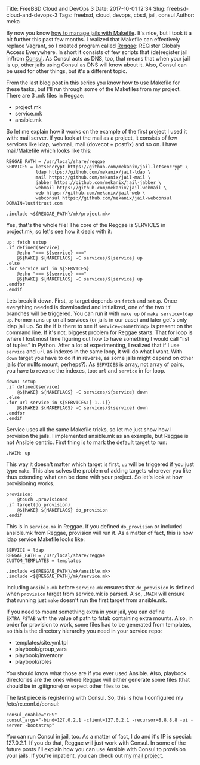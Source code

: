 Title: FreeBSD Cloud and DevOps 3
Date: 2017-10-01 12:34
Slug: freebsd-cloud-and-devops-3
Tags: freebsd, cloud, devops, cbsd, jail, consul
Author: meka


By now you know [how to manage jails with Makefile](/blog/2017/04/04/freebsd-cloud-and-devops-2/).
It's nice, but I took it a bit further this past few months. I realized that
Makefile can effectively replace Vagrant, so I created program called
[Reggae](https://github.com/mekanix/reggae): REGister Globaly Access Everywhere.
In short it consists of few scripts that (de)register jail in/from
[Consul](https://consul.io). As Consul acts as DNS, too, that means that when
your jail is up, other jails using Consul as DNS will know about it. Also,
Consul can be used for other things, but it's a different topic.

From the last blog post in this series you know how to use Makefile for these
tasks, but I'll run through some of the Makefiles from my project. There are 3
.mk files in Reggae:

* project.mk
* service.mk
* ansible.mk

So let me explain how it works on the example of the first project I used it
with: mail server. If you look at the mail as a project, it consists of few
services like ldap, webmail, mail (dovecot + postfix) and so on. I have
mail/Makefile which looks like this:

```
REGGAE_PATH = /usr/local/share/reggae
SERVICES = letsencrypt https://github.com/mekanix/jail-letsencrypt \
           ldap https://github.com/mekanix/jail-ldap \
           mail https://github.com/mekanix/jail-mail \
           jabber https://github.com/mekanix/jail-jabber \
           webmail https://github.com/mekanix/jail-webmail \
           web https://github.com/mekanix/jail-web \
           webconsul https://github.com/mekanix/jail-webconsul
DOMAIN=lust4trust.com

.include <${REGGAE_PATH}/mk/project.mk>
```

Yes, that's the whole file! The core of the Reggae is SERVICES in project.mk, so
let's see how it deals with it:

```
up: fetch setup
.if defined(service)
	@echo "=== ${service} ==="
	@${MAKE} ${MAKEFLAGS} -C services/${service} up
.else
.for service url in ${SERVICES}
	@echo "=== ${service} ==="
	@${MAKE} ${MAKEFLAGS} -C services/${service} up
.endfor
.endif
```

Lets break it down. First, `up` target depends on `fetch` and `setup`. Once
everything needed is downloaded and initialized, one of the two `if` branches
will be triggered. You can run it with `make up` or `make service=ldap up`.
Former runs `up` on all services (or jails in our case) and later get's only
ldap jail up. So the if is there to see if `service=<something>` is present on the
command line. If it's not, biggest problem for Reggae starts. That for loop is
where I lost most time figuring out how to have something I would call "list of
tuples" in Python. After a lot of experimenting, I realized that if I use
`service` and `url` as indexes in the same loop, it will do what I want. With
`down` target you have to do it in reverse, as some jails might depend on other
jails (for nullfs mount, perheps?). As `SERVICES` is array, not array of pairs,
you have to reverse the indexes, too: `url` and `service` in for loop.

```
down: setup
.if defined(service)
	@${MAKE} ${MAKEFLAGS} -C services/${service} down
.else
.for url service in ${SERVICES:[-1..1]}
	@${MAKE} ${MAKEFLAGS} -C services/${service} down
.endfor
.endif
```

Service uses all the same Makefile tricks, so let me just show how I provision
the jails. I implemented ansible.mk as an example, but Reggae is not Ansible
centric. First thing is to mark the default target to run:

```
.MAIN: up
```

This way it doesn't matter which target is first, `up` will be triggered if you
just type `make`. This also solves the problem of adding targets wherever you
like thus extending what can be done with your project. So let's look at how
provisioning works.

```
provision:
	@touch .provisioned
.if target(do_provision)
	@${MAKE} ${MAKEFLAGS} do_provision
.endif
```

This is in `service.mk` in Reggae. If you defined `do_provision` or included
ansible.mk from Reggae, provision will run it. As a matter of fact, this is how
ldap service Makefile looks like:

```
SERVICE = ldap
REGGAE_PATH = /usr/local/share/reggae
CUSTOM_TEMPLATES = templates

.include <${REGGAE_PATH}/mk/ansible.mk>
.include <${REGGAE_PATH}/mk/service.mk>
```

Including `ansible.mk` before `service.mk` ensures that `do_provision` is
defined when `provision` target from service.mk is parsed. Also, `.MAIN` will
ensure that running just `make` doesn't run the first target from ansible.mk.

If you need to mount something extra in your jail, you can define `EXTRA_FSTAB`
with the value of path to fstab containing extra mounts. Also, in order for
provision to work, some files had to be generated from templates, so this is the
directory hierarchy you need in your service repo:

* templates/site.yml.tpl
* playbook/group_vars
* playbook/inventory
* playbook/roles

You should know what those are if you ever used Ansible. Also, playbook
directories are the ones where Reggae will either generate some files (that
should be in .gitignore) or expect other files to be.

The last piece is registering with Consul. So, this is how I configured my
/etc/rc.conf.d/consul:

```
consul_enable="YES"
consul_args="-bind=127.0.2.1 -client=127.0.2.1 -recursor=8.8.8.8 -ui -server -bootstrap"
```

You can run Consul in jail, too. As a matter of fact, I do and it's IP is
special: 127.0.2.1. If you do that, Reggae will just work with Consul. In some
of the future posts I'll explain how you can use Ansible with Consul to
provision your jails. If you're inpatient, you can check out my
[mail project](https://github.com/mekanix/mail).
